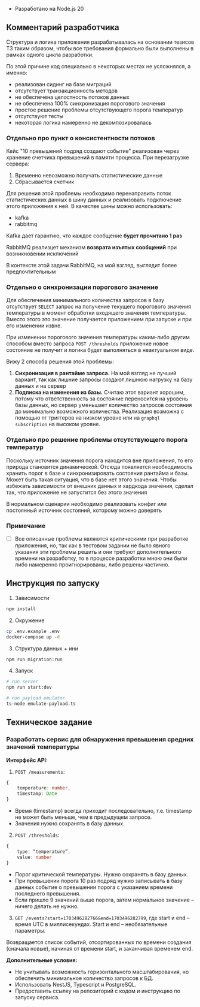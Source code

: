 - Разработано на Node.js 20

## Комментарий разработчика

Структура и логика приложения разрабатывалась на основании тезисов ТЗ таким образом, чтобы все требования формально были выполнены в рамках одного цикла разработки.

По этой причине код специально в некоторых местах не усложнялся, а именно:

- реализован сидинг на базе миграций
- отсутствует транзакционность методов
- не обеспечена целостность потоков данных
- не обеспечена 100% синхронизация порогового значения
- простое решение проблемы отсутствующего порога температур
- отсутствуют тесты
- некоторая логика намеренно не декомпозировалась

### Отдельно про пункт о консистентности потоков

Кейс "10 превышений подряд создают событие" реализован через хранение счетчика превышений в памяти процесса. При перезагрузке сервера:

1. Временно невозможно получать статистические данные
2. Сбрасывается счетчик

Для решения этой проблемы необходимо перенаправить поток статистических данных в шину данных и реализовать подключение этого приложения к ней. В качестве шины можно использовать:

- kafka
- rabbitmq

Kafka дает гарантию, что каждое сообщение **будет прочитано 1 раз**

RabbitMQ реализцет механизм **возврата изъятых сообщений** при возникновении исключений

В контексте этой задачи RabbitMQ, на мой взгляд, выглядит более предпочтительным

### Отдельно о синхронизации порогового значение

Для обеспечения минимального количества запросов в базу отсутствует `SELECT` запрос на получение текущего порогового значения температуры в момент обработки входящего значения температуры. Вместо этого это значение получается приложением при запуске и при его изменении извне.

При изменении порогового значения температуры каким-либо другим способом вместо запроса `POST /thresholds` приложение новое состояние не получит и логика будет выполняться в неактуальном виде.

Вижу 2 способа решения этой проблемы:

1. **Сихронизация в рантайме запроса.** На мой взгляд не лучший вариант, так как лишние запросы создают лишнюю нагрузку на базу данных и на сервер
2. **Подписка на изменения из базы.** Считаю этот вариант хорошим, потому что ответственность за состояние переносится на уровень базы данных, но сервер уменьшает количество запросов состояния до минимально возможного количества. Реализация возможна с помощью пг триггеров на низком уровне или на `graphql subscription` на высоком уровне.

### Отдельно про решение проблемы отсутствующего порога температур

Поскольку источник значения порога находится вне приложения, то его природа становится динамической. Отсюда появляется необходимость хранить порог в базе и синхронизировать состояния рантайма и базы. Может быть такая ситуация, что в базе нет этого значения. Чтобы избежать зависимости от внешних данных и хардкода значения, сделал так, что приложение не запустится без этого значения

В нормальном сценарии необходимо реализовать конфиг или постоянный источник состояний, которому можно доверять


### Примечание

* [ ] Все описанные проблемы являются критическими при разработке приложения, но, так как в тестовом задании не было явного указания эти проблемы решить и они требуют дополнительного времени на разработку, то в процессе разработки мною они были либо намеренно проигнорированы, либо решены частично.

## Инструкция по запуску

1. Зависимости

```bash
npm install
```

2. Окружение

```bash
cp .env.example .env
docker-compose up -d
```

3. Структура данных + ини

```bash
npm run migration:run
```

4. Запуск

```bash
# run server
npm run start:dev

# run payload emulator
ts-node emulate-payload.ts
```

## Техническое задание

### Разработать сервис для обнаружения превышения средних значений температуры

**Интерфейс API:**

1. `POST /measurements`:

```typescript
{
	temperature: number,
	timestamp: Date
}
```

- Время (timestamp) всегда приходит последовательно, т.е. timestamp не может быть
  меньше, чем в предыдущем запросе.
- Значения нужно сохранять в базу данных.

2. `POST /thresholds`:

```typescript
{
	type: “temperature”,
	value: number
}
```

- Порог критической температуры. Нужно сохранять в базу данных.
- При превышении порога 10 раз подряд нужно записывать в базу данных событие о
  превышении порога с указанием времени последнего превышения.
- Если пришло 9 значений выше порога, затем нормальное значение – ничего делать не
  нужно.

3. `GET /events?start=1703496282766&end=1703496282799`, где start и end – время UTC в миллисекундах. Start и end – необязательные параметры.

Возвращается список событий, отсортированных по времени создания (сначала новые),
начиная от времени start, и заканчивая временем end.

**Дополнительные условия:**

- Не учитывать возможность горизонтального масштабирования, но обеспечить минимальное
  количество запросов к БД.
- Использовать NestJS, Typescript и PostgreSQL.
- Предоставить ссылку на репозиторий с кодом и инструкцию по запуску сервиса.
